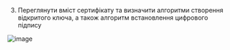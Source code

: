 3. Переглянути вміст сертифікату та визначити алгоритми створення відкритого ключа, а також алгоритм встановлення цифрового підпису

![image](https://user-images.githubusercontent.com/56974924/214965841-69e30c97-0c5b-4503-ac3a-98fd10faf8e9.png)
